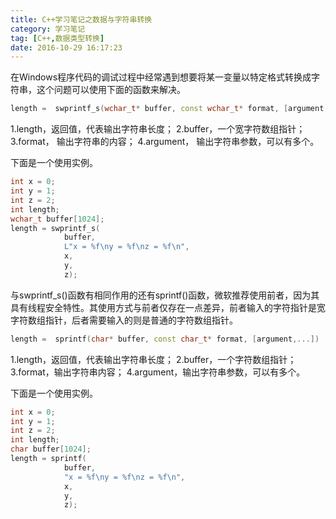 ```yaml
---
title: C++学习笔记之数据与字符串转换
category: 学习笔记
tag: [C++,数据类型转换]
date: 2016-10-29 16:17:23
---
```


在Windows程序代码的调试过程中经常遇到想要将某一变量以特定格式转换成字符串，这个问题可以使用下面的函数来解决。<!--more-->

``` c++
length =  swprintf_s(wchar_t* buffer, const wchar_t* format, [argument,...])
```
1.length，返回值，代表输出字符串长度；
2.buffer，一个宽字符数组指针；
3.format， 输出字符串的内容；
4.argument， 输出字符串参数，可以有多个。

下面是一个使用实例。
``` c++
int x = 0;
int y = 1;
int z = 2;
int length;
wchar_t buffer[1024];
length = swprintf_s(
            buffer,
            L"x = %f\ny = %f\nz = %f\n",
            x,
            y,
            z);
```
与swprintf_s()函数有相同作用的还有sprintf()函数，微软推荐使用前者，因为其具有线程安全特性。其使用方式与前者仅存在一点差异，前者输入的字符指针是宽字符数组指针，后者需要输入的则是普通的字符数组指针。

``` c++
length =  sprintf(char* buffer, const char_t* format, [argument,...])
```

1.length，返回值，代表输出字符串长度；
2.buffer，一个字符数组指针；
3.format，输出字符串内容；
4.argument，输出字符串参数，可以有多个。

下面是一个使用实例。

``` c++
int x = 0;
int y = 1;
int z = 2;
int length;
char buffer[1024];
length = sprintf(
            buffer,
            "x = %f\ny = %f\nz = %f\n",
            x,
            y,
            z);
```